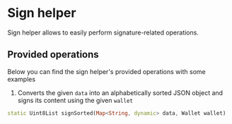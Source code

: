 # Sign helper
Sign helper allows to easily perform signature-related operations.

## Provided operations
Below you can find the sign helper's provided operations with some examples

1. Converts the given `data` into an alphabetically sorted JSON object and signs its content using the given `wallet`  
```dart
static Uint8List signSorted(Map<String, dynamic> data, Wallet wallet) 
```

